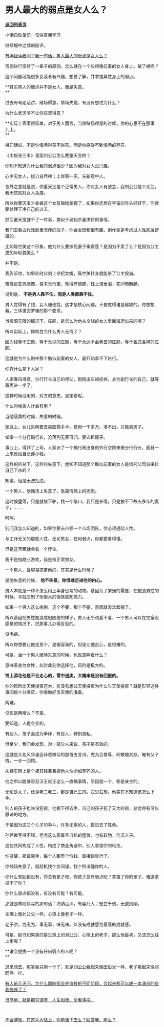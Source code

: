 # 男人最大的弱点是女人么？

[**返回列表页**](/gzh/记忆承载3)

小懒自动备份，仅供查阅学习

继续城中之城的剧评。

  

[有满级读者问了我一句话，男人最大的弱点是女人么？](http://mp.weixin.qq.com/s?__biz=MzkwMzQ1MzczOQ==&mid=2247484119&idx=1&sn=17f89a2fc6448ba6cba62fabe2a8f2b5&chksm=c0974f93f7e0c6858fd585f5221af713e3b0d8cd7c59c08a6f3bd85c3ce312f9247478461a34&scene=21#wechat_redirect)  

  

否则赵行坚持了一辈子的原则，怎么就在一个长得像前妻的女人身上，破了戒呢？  

  

这个问题可能很多女读者有兴趣，想要了解，并拿捏异性身上的弱点。  

  

 **其实男人的弱点并不是女人，而是失意。  
**

  

过去有句老话讲，赌场得意，情场失意，有没有想过为什么？  

  

为什么老天爷不让你双双得意？

  

 **实际上答案很简单，对于男人而言，当你赌场得意的时候，你的心思不在那事儿上。  
**

  

换句话说，不是你情场得意不得意，而是你感受不到情场的存在。

  

《太极张三丰》里面刘公公怎么教董天宝的？

  

你知不知道为什么我的弱点很少？因为我对女人没兴趣。

心中无女人，拔刀自然神；上岸第一天，先斩意中人。

  

言外之意就是说，你董天宝是个正常男人，你对女人有欲念，我刘公公是个太监，我天然就对女人免疫。  

  

所以你董天宝才会被这个女反贼给拿捏了，如果你还想在宇宙的尽头好好干，你就要处理干净自己的过去。

  

然后董天宝就干了一件事，类似于吴起杀妻求将的事情。  

  

我们去看古代戏剧里流传的段子，你会发现都很有趣，剧作家是考虑过人性底层逻辑的。

  

比如陈世美这个形象，他为什么要杀死妻子秦香莲？是因为不爱了么？是因为公主更加年轻貌美么？

  

并不是。

  

我告诉你，如果此时此刻上帝招女婿，陈世美转身就能杀了公主投诚。  

  

难怪鱼玄机感慨，易求无价宝，难得有情郎，枕上潜垂泪，花间暗断肠。

  

说到底， **不是男人靠不住，而是人类都靠不住。**  

  

男人觉得有了钱，女人随便找，这才是核心问题。不要觉得谁是稀缺的，你想想看，三体里面罗辑的那个要求。  

  

当资源无限的情况下，庄颜，是怎么为他从全球的女人里面海选出来的呢？

  

所以实际上，你明白为什么男人无情了？

  

因为钱等于庄颜，等于无尽的庄颜，等于永远不会老去的庄颜，等于各式各样的庄颜。

  

这就是为什么剧中那个酷似前妻的女人，最开始拿不下赵行。  

  

你靠什么拿下人家？  

  

人家春风得意，分行行长自己的师父，刚刚出车祸挂掉，身为副行长的自己，就等着再进一步了。  

  

这种时候没用的，对方的意志，坚定着呢。  

  

什么时候美人计会有用？

  

当他落寞的时候，失意的时候。

  

家庭上，女儿失明要去美国做手术，费用一千多万，凑不出，只能卖房子。  

  

堂堂一个分行副行长，沦落到无家可归，要去租房子。

  

事业上，得罪了上司，人家派了一个搞行政出身的外行空降来做分行行长，而且一上来就给自己穿小鞋。

  

这样的挤兑下，这样的失意下，他知不知道那个酷似前妻的女人是信托公司派来拉自己下水的？

  

知道，但是无法拒绝。

  

一个男人，他赌场上失意了，急需情场上的抚慰。

  

这时候堕落，只是就坡下驴，找一个借口，我只是长情，只是放不下故去多年的妻子，........

  

呵呵。  

  

别问我怎么知道的，如果你要去带领一个市场团队，你必须通晓人性。  

  

与工作无关的那些人性，无论男女，任何弱点，你都要看得懂。  

  

但是这里面就会有一个悖论。  

  

我不是指商业游戏，我是指正常男女。  

  

一个男人，最容易搞定他的，其实是什么时候？

  

是他失意的时候， **他不失意，你很难走进他的内心。**

  

男人本就是一种不怎么用上半身思考的动物，基因为了繁殖的需要，在塑造男性的时候，本就压制了他很大的情感感知能力。

  

如果一个男人这么挑剔，这个不要，那个不要，基因就没法繁殖了。  

  

所以基因把男性塑造成很随便的样子，男人无所谓爱不爱，一个男人可以在完全没感觉的情况下，把那事儿办得妥妥的。

  

没毛病。

  

所以你想要让他走那个，是很容易的，但是让他走心，是很难的。  

  

可是，当一个男人赌场失意的时候，也就意味着什么？  

  

意味着身为女性，此时此刻你选择他，风险是极大的。

  

 **锦上添花他是不会走心的，雪中送炭，大概率是没有回报的。**

  

你的风险比天使投资还大，有没有想过天使投资为什么叫天使投资？就是形容这件事回报十分渺茫，你得做好当天使的准备。  

  

两难。  

  

仅仅是两难么？不是。

  

要知道，人是会变的，  

  

有些人，孩子会成为牵绊，有些人，特别自私。  

  

但至少，我们会发现，对一部分人来说，孩子是有效的。

  

这就是大名风华里面孙若微写的那首五言诗，虎为百兽尊，罔敢触其怒。唯有父子情，一步一回顾。

  

朱棣实际上是个极其残暴且视他人性命如草芥的人。  

  

他之所以能够容忍汉王赵王这么一直搞事情，原因就一个，都是亲生的。

  

无论是太子，还是老二老三，都是自己生的。左思右想，他实在不知道该怎么下手。

  

别人的孩子也许没犯错，他都下得去手，自己的孩子犯了天大的错，总觉得有可以原谅的地方。  

  

于是因为这三个儿子的争斗，许多无辜的人，搭进去了性命。  

  

孙若微写得不错，老虎这么恶毒且自私的猛兽，也有软肋，何况人乎。

  

这些共同构成了人性，构成了商业角逐中，别人拿捏你的地方。  

  

你贪婪，那最简单，每个人都有个价钱，直接谈就行了。  

  

你赌场失意了，就趁机找个女间谍，找个所谓懂你的人。

  

你什么软肋都没有，你总有孩子吧，你孩子总有弱点吧？拿捏了你的孩子，难道拿捏不了你？  

  

你什么弱点都没有，有没有可能？有可能。  

  

那就是林则徐写的那句话：海纳百川，有容乃大；壁立千仞，无欲则刚。

  

生理上像刘公公一样，心理上像老子一样。

  

老子讲，为无为，事无事，味无味。以没有成就感为最高的成就感。  

  

可是，赵行如果真的是生理上的刘公公，心理上的老子，那么他最初，又该怎么往上走呢？  

  

 **谁会提拔一个没有任何弱点的人呢？  
**

  

思来想去，那答案只剩一个了，就是刘公公看起来像田伯光一样，老子看起来像祁同伟一样。  

  

[有人前几天问，为什么那四招全是演技的不同阶段，合起来都可以成一本演员的自我修养了？  
](http://mp.weixin.qq.com/s?__biz=Mzg4MTg2MzU3Mg==&mid=2247484361&idx=1&sn=aae47e8a572786857eeaafa29ceb2116&chksm=cf5e3d32f829b42446a1a4c644212c44b9140356f406fd4cadc00ce96a9269328e28ca0d4464&scene=21#wechat_redirect)

  

[很简单，就是那句话呀：人生如戏，全看演技。](http://mp.weixin.qq.com/s?__biz=Mzg4MTg2MzU3Mg==&mid=2247484361&idx=1&sn=aae47e8a572786857eeaafa29ceb2116&chksm=cf5e3d32f829b42446a1a4c644212c44b9140356f406fd4cadc00ce96a9269328e28ca0d4464&scene=21#wechat_redirect)

[  
](http://mp.weixin.qq.com/s?__biz=Mzg4MTg2MzU3Mg==&mid=2247484361&idx=1&sn=aae47e8a572786857eeaafa29ceb2116&chksm=cf5e3d32f829b42446a1a4c644212c44b9140356f406fd4cadc00ce96a9269328e28ca0d4464&scene=21#wechat_redirect)

[不会演戏，在这片大陆上，你能活下去么？回答我，能么？](http://mp.weixin.qq.com/s?__biz=Mzg4MTg2MzU3Mg==&mid=2247484361&idx=1&sn=aae47e8a572786857eeaafa29ceb2116&chksm=cf5e3d32f829b42446a1a4c644212c44b9140356f406fd4cadc00ce96a9269328e28ca0d4464&scene=21#wechat_redirect)

